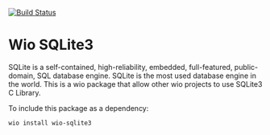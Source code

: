 [![Build Status](https://travis-ci.org/waterloop/wio-sqlite3.svg?branch=master)](https://travis-ci.org/waterloop/wio-sqlite3)

# Wio SQLite3

SQLite is a self-contained, high-reliability, embedded, full-featured, public-domain, SQL database engine. SQLite is the most used database engine in the world. This is a wio package that allow other wio projects to use SQLite3 C Library.

To include this package as a dependency:

```bash
wio install wio-sqlite3
```
